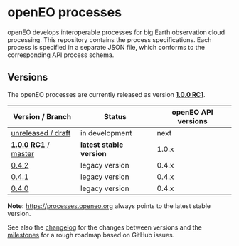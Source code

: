 # openEO processes

openEO develops interoperable processes for big Earth observation cloud processing. This repository contains the process specifications. Each process is specified in a separate JSON file, which conforms to the corresponding API process schema.

## Versions

The openEO processes are currently released as version [**1.0.0 RC1**](http://processes.openeo.org).

| Version / Branch                                             | Status                    | openEO API versions |
| ------------------------------------------------------------ | ------------------------- | ------------------- |
| [unreleased / draft](https://processes.openeo.org/draft)     | in development            | next                |
| [**1.0.0 RC1** / master](https://processes.openeo.org)       | **latest stable version** | 1.0.x               |
| [0.4.2](https://processes.openeo.org/0.4.2/)                 | legacy version            | 0.4.x               |
| [0.4.1](https://processes.openeo.org/0.4.1/)                 | legacy version            | 0.4.x               |
| [0.4.0](https://processes.openeo.org/0.4.0/)                 | legacy version            | 0.4.x               |

**Note:** https://processes.openeo.org always points to the latest stable version.

See also the [changelog](CHANGELOG.md) for the changes between versions and the [milestones](https://github.com/Open-EO/openeo-api/milestones) for a rough roadmap based on GitHub issues.

